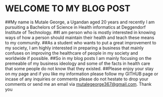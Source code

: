 # WELCOME TO MY BLOG POST
##My name is Mutale George, a Ugandan aged 20 years and recently I am pursuiting a Bachelors of Science in Health informatics at Deggendorf Institute of Technology.
##I am person who is mostly interested in knowing ways of how a person should maintain their health and teach these means to my community.
##As a student who wants to put a great improvement to my society, I am highly interested in preparing a business that mainly confuses on improving the healthcare of people in my society and worldwide if possible.
##So in my blog posts I am mainly focusing on the premeable of my business ideology and some of the facts in health care that some people do not know that they existed.
##Please enjoy your stay on my page and if you like my information please follow my GITHUB page or incase of any inquiries or comments please do not hestate to drop your comments or send me an email via mutalegeorge367@gmail.com. Thank you 


